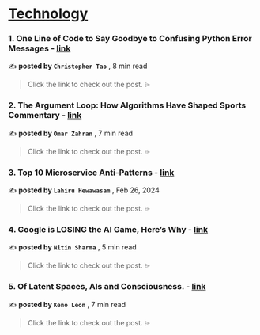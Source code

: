 
<h1><a href=https://medium.com/tag/technology/recommended target="_blank" rel="noopener noreferrer">Technology</a></h1>
<h3>1. One Line of Code to Say Goodbye to Confusing Python Error Messages - <a href=https://medium.com/towards-data-science/one-line-of-code-to-say-goodbye-to-confusing-python-error-messages-8090ee6dd046?source=tag_recommended_feed---------0-84----------technology----------ecd23971_4fc0_4426_b96f_63b7cbcc9060------- target="_blank" rel="noopener noreferrer">link</a></h3>

✍️ **posted by `Christopher Tao`** <date> , 8 min read</date>

<blockquote>Click the link to check out the post. ⌲</blockquote>

<h3>2. The Argument Loop: How Algorithms Have Shaped Sports Commentary - <a href=https://medium.com/@omarzahran/the-argument-loop-how-algorithms-have-shaped-sports-commentary-26f566b93a26?source=tag_recommended_feed---------1-107----------technology----------ecd23971_4fc0_4426_b96f_63b7cbcc9060------- target="_blank" rel="noopener noreferrer">link</a></h3>

✍️ **posted by `Omar Zahran`** <date> , 7 min read</date>

<blockquote>Click the link to check out the post. ⌲</blockquote>

<h3>3. Top 10 Microservice Anti-Patterns - <a href=https://medium.com/bitsrc/10-microservice-anti-patterns-278bcb7f385d?source=tag_recommended_feed---------2-85----------technology----------ecd23971_4fc0_4426_b96f_63b7cbcc9060------- target="_blank" rel="noopener noreferrer">link</a></h3>

✍️ **posted by `Lahiru Hewawasam`** <date> , Feb 26, 2024</date>

<blockquote>Click the link to check out the post. ⌲</blockquote>

<h3>4. Google is LOSING the AI Game,  Here’s Why - <a href=https://medium.com/gitconnected/google-is-losing-the-ai-game-heres-why-964675438a1e?source=tag_recommended_feed---------3-84----------technology----------ecd23971_4fc0_4426_b96f_63b7cbcc9060------- target="_blank" rel="noopener noreferrer">link</a></h3>

✍️ **posted by `Nitin Sharma`** <date> , 5 min read</date>

<blockquote>Click the link to check out the post. ⌲</blockquote>

<h3>5. Of Latent Spaces, AIs and Consciousness. - <a href=https://medium.com/@k3no/of-latent-spaces-ais-and-consciousness-d1950a6f53a0?source=tag_recommended_feed---------4-107----------technology----------ecd23971_4fc0_4426_b96f_63b7cbcc9060------- target="_blank" rel="noopener noreferrer">link</a></h3>

✍️ **posted by `Keno Leon`** <date> , 7 min read</date>

<blockquote>Click the link to check out the post. ⌲</blockquote>

